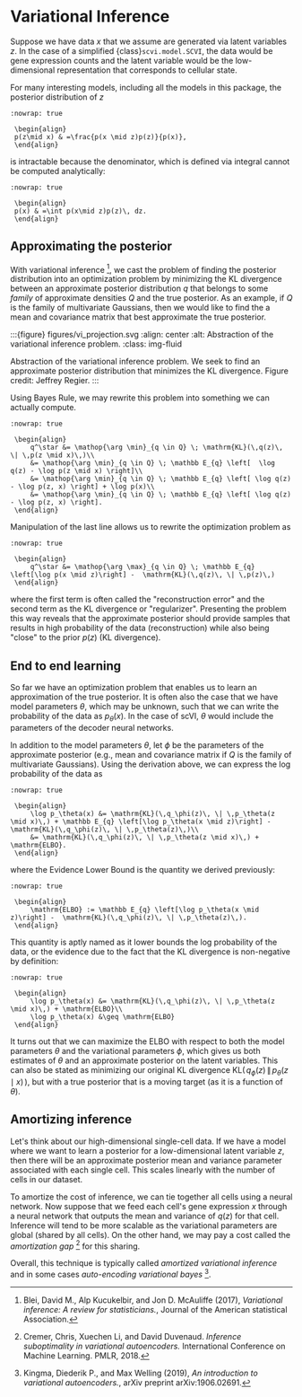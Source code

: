 # Variational Inference

Suppose we have data $x$ that we assume are generated via latent variables $z$. In the case of a simplified {class}`scvi.model.SCVI`, the data would
be gene expression counts and the latent variable would be the low-dimensional representation that corresponds to cellular state.

For many interesting models, including all the models in this package, the posterior distribution of $z$

```{math}
:nowrap: true

 \begin{align}
 p(z\mid x) & =\frac{p(x \mid z)p(z)}{p(x)},
 \end{align}
```

is intractable because the denominator, which is defined via integral cannot be computed analytically:

```{math}
:nowrap: true

 \begin{align}
 p(x) & =\int p(x\mid z)p(z)\, dz.
 \end{align}
```

## Approximating the posterior

With variational inference [^ref1], we cast the problem of finding the posterior distribution into an optimization problem by minimizing the KL divergence
between an approximate posterior distribution $q$ that belongs to some *family* of approximate densities
$Q$ and the true posterior. As an example, if $Q$ is the family of multivariate Gaussians, then we would like to find the a
mean and covariance matrix that best approximate the true posterior.

:::{figure} figures/vi_projection.svg
:align: center
:alt: Abstraction of the variational inference problem.
:class: img-fluid

Abstraction of the variational inference problem. We seek to find an approximate posterior distribution that minimizes the KL divergence. Figure credit: Jeffrey Regier.
:::

Using Bayes Rule, we may rewrite this problem into something we can actually compute.

```{math}
:nowrap: true

 \begin{align}
     q^\star &= \mathop{\arg \min}_{q \in Q} \; \mathrm{KL}(\,q(z)\, \| \,p(z \mid x)\,)\\
     &= \mathop{\arg \min}_{q \in Q} \; \mathbb E_{q} \left[  \log q(z) - \log p(z \mid x) \right]\\
     &= \mathop{\arg \min}_{q \in Q} \; \mathbb E_{q} \left[ \log q(z) - \log p(z, x) \right] + \log p(x)\\
     &= \mathop{\arg \min}_{q \in Q} \; \mathbb E_{q} \left[ \log q(z) - \log p(z, x) \right].
 \end{align}
```

Manipulation of the last line allows us to rewrite the optimization problem as

```{math}
:nowrap: true

 \begin{align}
     q^\star &= \mathop{\arg \max}_{q \in Q} \; \mathbb E_{q} \left[\log p(x \mid z)\right] -  \mathrm{KL}(\,q(z)\, \| \,p(z)\,)
 \end{align}
```

where the first term is often called the "reconstruction error" and the second term as the KL divergence or "regularizer". Presenting the problem this way reveals that
the approximate posterior should provide samples that results in high probability of the data (reconstruction) while also being "close" to the prior $p(z)$ (KL divergence).

## End to end learning

So far we have an optimization problem that enables us to learn an approximation of the true posterior.
It is often also the case that we have model parameters $\theta$, which may be unknown, such that we can write the
probability of the data as $p_\theta(x)$.
In the case of scVI, $\theta$ would include the parameters of the decoder neural networks.

In addition to the model parameters $\theta$, let $\phi$ be the parameters of the approximate posterior (e.g., mean and covariance matrix if $Q$ is
the family of multivariate Gaussians). Using the derivation above, we can express the log probability of the data as

```{math}
:nowrap: true

 \begin{align}
     \log p_\theta(x) &= \mathrm{KL}(\,q_\phi(z)\, \| \,p_\theta(z \mid x)\,) + \mathbb E_{q} \left[\log p_\theta(x \mid z)\right] -  \mathrm{KL}(\,q_\phi(z)\, \| \,p_\theta(z)\,)\\
     &= \mathrm{KL}(\,q_\phi(z)\, \| \,p_\theta(z \mid x)\,) + \mathrm{ELBO}.
 \end{align}
```

where the Evidence Lower Bound is the quantity we derived previously:

```{math}
:nowrap: true

 \begin{align}
     \mathrm{ELBO} := \mathbb E_{q} \left[\log p_\theta(x \mid z)\right] -  \mathrm{KL}(\,q_\phi(z)\, \| \,p_\theta(z)\,).
 \end{align}
```

This quantity is aptly named as it lower bounds the log probability of the data, or the evidence due to the fact that the KL divergence is non-negative by definition:

```{math}
:nowrap: true

 \begin{align}
     \log p_\theta(x) &= \mathrm{KL}(\,q_\phi(z)\, \| \,p_\theta(z \mid x)\,) + \mathrm{ELBO}\\
     \log p_\theta(x) &\geq \mathrm{ELBO}
 \end{align}
```

It turns out that we can maximize the ELBO with respect to both the model parameters $\theta$ and the variational parameters $\phi$, which gives us both
estimates of $\theta$ and an approximate posterior on the latent variables. This can also be stated as minimizing our original KL divergence $\mathrm{KL}(\,q_\phi(z)\, \| \,p_\theta(z \mid x)\,)$,
but with a true posterior that is a moving target (as it is a function of $\theta$).

## Amortizing inference

Let's think about our high-dimensional single-cell data. If we have a model where we want to learn a posterior for a low-dimensional latent variable $z$, then there will be an approximate posterior
mean and variance parameter associated with each single cell. This scales linearly with the number of cells in our dataset.

To amortize the cost of inference, we can tie together all cells using a neural network. Now suppose that we feed each cell's gene expression $x$ through a neural network that outputs the mean and variance
of $q(z)$ for that cell. Inference will tend to be more scalable as the variational parameters are global (shared by all cells). On the other hand, we may pay a cost called the *amortization gap* [^ref2] for this sharing.

Overall, this technique is typically called *amortized variational inference* and in some cases *auto-encoding variational bayes* [^ref3].

[^ref1]: Blei, David M., Alp Kucukelbir, and Jon D. McAuliffe (2017),
    *Variational inference: A review for statisticians.*,
    Journal of the American statistical Association.

[^ref2]: Cremer, Chris, Xuechen Li, and David Duvenaud.
    *Inference suboptimality in variational autoencoders.*
    International Conference on Machine Learning. PMLR, 2018.

[^ref3]: Kingma, Diederik P., and Max Welling (2019),
    *An introduction to variational autoencoders.*,
    arXiv preprint arXiv:1906.02691.

